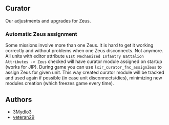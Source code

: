 ## Curator

Our adjustments and upgrades for Zeus.

### Automatic Zeus assignment

Some missions involve more than one Zeus. It is hard to get it working correctly and without problems when one Zeus disconnects. Not anymore. All units with editor attribute `61st Mechanized Infantry Battalion Attributes -> Zeus` checked will have curator module assigned on startup (works for JIP). During game you can use `lxir_curator_fnc_assignZeus` to assign Zeus for given unit. This way created curator module will be tracked and used again if possible (in case unit disconnects/dies), minimizing new modules creation (which freezes game every time).

## Authors

- [3Mydlo3](https://github.com/3Mydlo3)
- [veteran29](https://github.com/veteran29)
